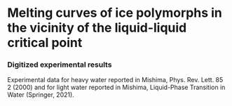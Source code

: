 # Melting curves of ice polymorphs in the vicinity of the liquid-liquid critical point

### Digitized experimental results

Experimental data for heavy water reported in Mishima, Phys. Rev. Lett. 85 2 (2000) and for light water reported in Mishima, Liquid-Phase Transition in Water (Springer, 2021).
